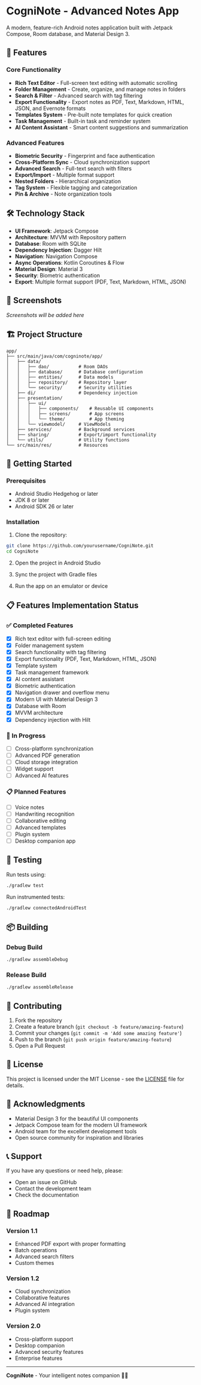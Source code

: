 # CogniNote - Advanced Notes App

A modern, feature-rich Android notes application built with Jetpack Compose, Room database, and Material Design 3.

## 🚀 Features

### Core Functionality
- **Rich Text Editor** - Full-screen text editing with automatic scrolling
- **Folder Management** - Create, organize, and manage notes in folders
- **Search & Filter** - Advanced search with tag filtering
- **Export Functionality** - Export notes as PDF, Text, Markdown, HTML, JSON, and Evernote formats
- **Templates System** - Pre-built note templates for quick creation
- **Task Management** - Built-in task and reminder system
- **AI Content Assistant** - Smart content suggestions and summarization

### Advanced Features
- **Biometric Security** - Fingerprint and face authentication
- **Cross-Platform Sync** - Cloud synchronization support
- **Advanced Search** - Full-text search with filters
- **Export/Import** - Multiple format support
- **Nested Folders** - Hierarchical organization
- **Tag System** - Flexible tagging and categorization
- **Pin & Archive** - Note organization tools

## 🛠️ Technology Stack

- **UI Framework**: Jetpack Compose
- **Architecture**: MVVM with Repository pattern
- **Database**: Room with SQLite
- **Dependency Injection**: Dagger Hilt
- **Navigation**: Navigation Compose
- **Async Operations**: Kotlin Coroutines & Flow
- **Material Design**: Material 3
- **Security**: Biometric authentication
- **Export**: Multiple format support (PDF, Text, Markdown, HTML, JSON)

## 📱 Screenshots

*Screenshots will be added here*

## 🏗️ Project Structure

```
app/
├── src/main/java/com/cogninote/app/
│   ├── data/
│   │   ├── dao/           # Room DAOs
│   │   ├── database/      # Database configuration
│   │   ├── entities/      # Data models
│   │   ├── repository/    # Repository layer
│   │   └── security/      # Security utilities
│   ├── di/                # Dependency injection
│   ├── presentation/
│   │   ├── ui/
│   │   │   ├── components/    # Reusable UI components
│   │   │   ├── screens/       # App screens
│   │   │   └── theme/         # App theming
│   │   └── viewmodel/     # ViewModels
│   ├── services/          # Background services
│   ├── sharing/           # Export/import functionality
│   └── utils/             # Utility functions
└── src/main/res/          # Resources
```

## 🚀 Getting Started

### Prerequisites
- Android Studio Hedgehog or later
- JDK 8 or later
- Android SDK 26 or later

### Installation

1. Clone the repository:
```bash
git clone https://github.com/yourusername/CogniNote.git
cd CogniNote
```

2. Open the project in Android Studio

3. Sync the project with Gradle files

4. Run the app on an emulator or device

## 📋 Features Implementation Status

### ✅ Completed Features
- [x] Rich text editor with full-screen editing
- [x] Folder management system
- [x] Search functionality with tag filtering
- [x] Export functionality (PDF, Text, Markdown, HTML, JSON)
- [x] Template system
- [x] Task management framework
- [x] AI content assistant
- [x] Biometric authentication
- [x] Navigation drawer and overflow menu
- [x] Modern UI with Material Design 3
- [x] Database with Room
- [x] MVVM architecture
- [x] Dependency injection with Hilt

### 🔄 In Progress
- [ ] Cross-platform synchronization
- [ ] Advanced PDF generation
- [ ] Cloud storage integration
- [ ] Widget support
- [ ] Advanced AI features

### 📋 Planned Features
- [ ] Voice notes
- [ ] Handwriting recognition
- [ ] Collaborative editing
- [ ] Advanced templates
- [ ] Plugin system
- [ ] Desktop companion app

## 🧪 Testing

Run tests using:
```bash
./gradlew test
```

Run instrumented tests:
```bash
./gradlew connectedAndroidTest
```

## 📦 Building

### Debug Build
```bash
./gradlew assembleDebug
```

### Release Build
```bash
./gradlew assembleRelease
```

## 🤝 Contributing

1. Fork the repository
2. Create a feature branch (`git checkout -b feature/amazing-feature`)
3. Commit your changes (`git commit -m 'Add some amazing feature'`)
4. Push to the branch (`git push origin feature/amazing-feature`)
5. Open a Pull Request

## 📄 License

This project is licensed under the MIT License - see the [LICENSE](LICENSE) file for details.

## 🙏 Acknowledgments

- Material Design 3 for the beautiful UI components
- Jetpack Compose team for the modern UI framework
- Android team for the excellent development tools
- Open source community for inspiration and libraries

## 📞 Support

If you have any questions or need help, please:
- Open an issue on GitHub
- Contact the development team
- Check the documentation

## 🔮 Roadmap

### Version 1.1
- Enhanced PDF export with proper formatting
- Batch operations
- Advanced search filters
- Custom themes

### Version 1.2
- Cloud synchronization
- Collaborative features
- Advanced AI integration
- Plugin system

### Version 2.0
- Cross-platform support
- Desktop companion
- Advanced security features
- Enterprise features

---

**CogniNote** - Your intelligent notes companion 🧠📝